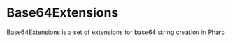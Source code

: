 # Base64Extensions

Base64Extensions is a set of extensions for base64 string creation in [Pharo](https://pharo.org)
